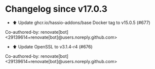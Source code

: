 # Changelog since v17.0.3
- ⬆️ Update ghcr.io/hassio-addons/base Docker tag to v15.0.5 (#677)

Co-authored-by: renovate[bot] <29139614+renovate[bot]@users.noreply.github.com> 
- ⬆️ Update OpenSSL to v3.1.4-r4 (#676)

Co-authored-by: renovate[bot] <29139614+renovate[bot]@users.noreply.github.com> 
